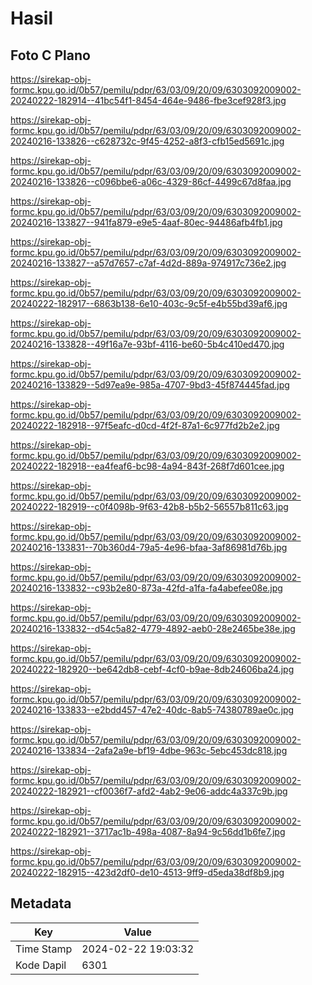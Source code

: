# Hasil

## Foto C Plano

https://sirekap-obj-formc.kpu.go.id/0b57/pemilu/pdpr/63/03/09/20/09/6303092009002-20240222-182914--41bc54f1-8454-464e-9486-fbe3cef928f3.jpg

https://sirekap-obj-formc.kpu.go.id/0b57/pemilu/pdpr/63/03/09/20/09/6303092009002-20240216-133826--c628732c-9f45-4252-a8f3-cfb15ed5691c.jpg

https://sirekap-obj-formc.kpu.go.id/0b57/pemilu/pdpr/63/03/09/20/09/6303092009002-20240216-133826--c096bbe6-a06c-4329-86cf-4499c67d8faa.jpg

https://sirekap-obj-formc.kpu.go.id/0b57/pemilu/pdpr/63/03/09/20/09/6303092009002-20240216-133827--941fa879-e9e5-4aaf-80ec-94486afb4fb1.jpg

https://sirekap-obj-formc.kpu.go.id/0b57/pemilu/pdpr/63/03/09/20/09/6303092009002-20240216-133827--a57d7657-c7af-4d2d-889a-974917c736e2.jpg

https://sirekap-obj-formc.kpu.go.id/0b57/pemilu/pdpr/63/03/09/20/09/6303092009002-20240222-182917--6863b138-6e10-403c-9c5f-e4b55bd39af6.jpg

https://sirekap-obj-formc.kpu.go.id/0b57/pemilu/pdpr/63/03/09/20/09/6303092009002-20240216-133828--49f16a7e-93bf-4116-be60-5b4c410ed470.jpg

https://sirekap-obj-formc.kpu.go.id/0b57/pemilu/pdpr/63/03/09/20/09/6303092009002-20240216-133829--5d97ea9e-985a-4707-9bd3-45f874445fad.jpg

https://sirekap-obj-formc.kpu.go.id/0b57/pemilu/pdpr/63/03/09/20/09/6303092009002-20240222-182918--97f5eafc-d0cd-4f2f-87a1-6c977fd2b2e2.jpg

https://sirekap-obj-formc.kpu.go.id/0b57/pemilu/pdpr/63/03/09/20/09/6303092009002-20240222-182918--ea4feaf6-bc98-4a94-843f-268f7d601cee.jpg

https://sirekap-obj-formc.kpu.go.id/0b57/pemilu/pdpr/63/03/09/20/09/6303092009002-20240222-182919--c0f4098b-9f63-42b8-b5b2-56557b811c63.jpg

https://sirekap-obj-formc.kpu.go.id/0b57/pemilu/pdpr/63/03/09/20/09/6303092009002-20240216-133831--70b360d4-79a5-4e96-bfaa-3af86981d76b.jpg

https://sirekap-obj-formc.kpu.go.id/0b57/pemilu/pdpr/63/03/09/20/09/6303092009002-20240216-133832--c93b2e80-873a-42fd-a1fa-fa4abefee08e.jpg

https://sirekap-obj-formc.kpu.go.id/0b57/pemilu/pdpr/63/03/09/20/09/6303092009002-20240216-133832--d54c5a82-4779-4892-aeb0-28e2465be38e.jpg

https://sirekap-obj-formc.kpu.go.id/0b57/pemilu/pdpr/63/03/09/20/09/6303092009002-20240222-182920--be642db8-cebf-4cf0-b9ae-8db24606ba24.jpg

https://sirekap-obj-formc.kpu.go.id/0b57/pemilu/pdpr/63/03/09/20/09/6303092009002-20240216-133833--e2bdd457-47e2-40dc-8ab5-74380789ae0c.jpg

https://sirekap-obj-formc.kpu.go.id/0b57/pemilu/pdpr/63/03/09/20/09/6303092009002-20240216-133834--2afa2a9e-bf19-4dbe-963c-5ebc453dc818.jpg

https://sirekap-obj-formc.kpu.go.id/0b57/pemilu/pdpr/63/03/09/20/09/6303092009002-20240222-182921--cf0036f7-afd2-4ab2-9e06-addc4a337c9b.jpg

https://sirekap-obj-formc.kpu.go.id/0b57/pemilu/pdpr/63/03/09/20/09/6303092009002-20240222-182921--3717ac1b-498a-4087-8a94-9c56dd1b6fe7.jpg

https://sirekap-obj-formc.kpu.go.id/0b57/pemilu/pdpr/63/03/09/20/09/6303092009002-20240222-182915--423d2df0-de10-4513-9ff9-d5eda38df8b9.jpg


## Metadata

| Key        | Value               |
| ---------- | ------------------- |
| Time Stamp | 2024-02-22 19:03:32 |
| Kode Dapil | 6301                |



